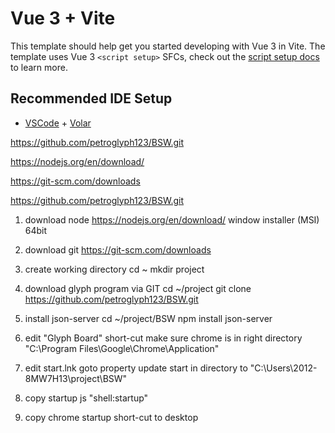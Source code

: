 # Vue 3 + Vite

This template should help get you started developing with Vue 3 in Vite. The template uses Vue 3 `<script setup>` SFCs, check out the [script setup docs](https://v3.vuejs.org/api/sfc-script-setup.html#sfc-script-setup) to learn more.

## Recommended IDE Setup

- [VSCode](https://code.visualstudio.com/) + [Volar](https://marketplace.visualstudio.com/items?itemName=johnsoncodehk.volar)

https://github.com/petroglyph123/BSW.git

https://nodejs.org/en/download/

https://git-scm.com/downloads


https://github.com/petroglyph123/BSW.git

1. download node
	https://nodejs.org/en/download/
	window installer (MSI) 64bit

2. download git
	https://git-scm.com/downloads

3. create working directory
	cd ~
	mkdir project

4. download glyph program via GIT
	cd ~/project
	git clone https://github.com/petroglyph123/BSW.git

5. install json-server
	cd ~/project/BSW
	npm install json-server

6. edit "Glyph Board" short-cut
	make sure chrome is in right directory
	"C:\Program Files\Google\Chrome\Application"

7. edit start.lnk
	goto property
	update start in directory to "C:\Users\2012-8MW7H13\project\BSW"

8. copy startup js
	"shell:startup"

9. copy chrome startup short-cut to desktop